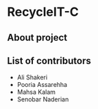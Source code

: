 # RecycleIT-C

## About project

## List of contributors
- Ali Shakeri
- Pooria Assarehha
- Mahsa Kalam
- Senobar Naderian
